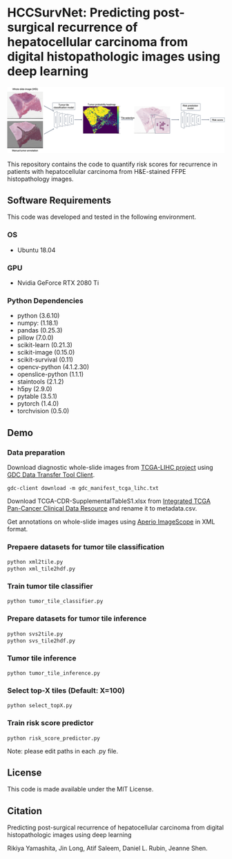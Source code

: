 # HCCSurvNet: Predicting post-surgical recurrence of hepatocellular carcinoma from digital histopathologic images using deep learning  
  
![method_outline](method_outline.png)  

This repository contains the code to quantify risk scores for recurrence in patients with hepatocellular carcinoma from H&E-stained FFPE histopathology images.

## Software Requirements  
This code was developed and tested in the following environment.  
### OS  
- Ubuntu 18.04  
### GPU  
- Nvidia GeForce RTX 2080 Ti  
### Python Dependencies  
- python (3.6.10)  
- numpy: (1.18.1)  
- pandas (0.25.3)  
- pillow (7.0.0)  
- scikit-learn (0.21.3)  
- scikit-image (0.15.0)  
- scikit-survival (0.11)  
- opencv-python (4.1.2.30)  
- openslice-python (1.1.1)  
- staintools (2.1.2)  
- h5py (2.9.0)  
- pytable (3.5.1)  
- pytorch (1.4.0)  
- torchvision (0.5.0)  
  
## Demo  
### Data preparation  
Download diagnostic whole-slide images from [TCGA-LIHC project](https://portal.gdc.cancer.gov/projects/TCGA-LIHC) using [GDC Data Transfer Tool Client](https://gdc.cancer.gov/access-data/gdc-data-transfer-tool).  
```
gdc-client download -m gdc_manifest_tcga_lihc.txt
```
  
Download TCGA-CDR-SupplementalTableS1.xlsx from [Integrated TCGA Pan-Cancer Clinical Data Resource](https://gdc.cancer.gov/about-data/publications/PanCan-Clinical-2018) and rename it to metadata.csv.  
  
Get annotations on whole-slide images using [Aperio ImageScope](https://www.leicabiosystems.com/digital-pathology/manage/aperio-imagescope/) in XML format.  
  
### Prepaere datasets for tumor tile classification  
```
python xml2tile.py  
python xml_tile2hdf.py  
```
  
### Train tumor tile classifier  
```
python tumor_tile_classifier.py
```
  
### Prepare datasets for tumor tile inference  
```
python svs2tile.py  
python svs_tile2hdf.py  
```
  
### Tumor tile inference  
```
python tumor_tile_inference.py  
```
  
### Select top-X tiles (Default: X=100)  
```
python select_topX.py  
```
  
### Train risk score predictor  
```
python risk_score_predictor.py  
```
  
Note: please edit paths in each .py file.  
  
## License  
This code is made available under the MIT License.  
  
## Citation  
Predicting post-surgical recurrence of hepatocellular carcinoma from digital histopathologic images using deep learning  
  
Rikiya Yamashita, Jin Long, Atif Saleem, Daniel L. Rubin, Jeanne Shen.  